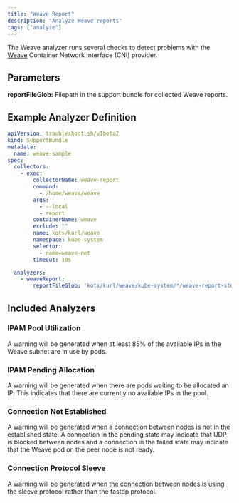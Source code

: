 ```yaml
---
title: "Weave Report"
description: "Analyze Weave reports"
tags: ["analyze"]
---
```



The Weave analyzer runs several checks to detect problems with the [Weave](https://www.weave.works/docs/net/latest/kubernetes/kube-addon/) Container Network Interface (CNI) provider.

## Parameters

**reportFileGlob:** Filepath in the support bundle for collected Weave reports.

## Example Analyzer Definition

```yaml
apiVersion: troubleshoot.sh/v1beta2
kind: SupportBundle
metadata:
  name: weave-sample
spec:
  collectors:
    - exec:
        collectorName: weave-report
        command:
          - /home/weave/weave
        args:
          - --local
          - report
        containerName: weave
        exclude: ""
        name: kots/kurl/weave
        namespace: kube-system
        selector:
          - name=weave-net
        timeout: 10s

  analyzers:
    - weaveReport:
        reportFileGlob: 'kots/kurl/weave/kube-system/*/weave-report-stdout.txt'
```

## Included Analyzers

### IPAM Pool Utilization

A warning will be generated when at least 85% of the available IPs in the Weave subnet are in use by pods.

### IPAM Pending Allocation

A warning will be generated when there are pods waiting to be allocated an IP.
This indicates that there are currently no available IPs in the pool.

### Connection Not Established

A warning will be generated when a connection between nodes is not in the established state.
A connection in the pending state may indicate that UDP is blocked between nodes and a connection in the failed state may indicate that the Weave pod on the peer node is not ready.

### Connection Protocol Sleeve

A warning will be generated when the connection between nodes is using the sleeve protocol rather than the fastdp protocol.
